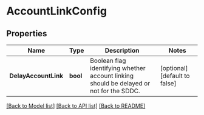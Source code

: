 # AccountLinkConfig

## Properties
Name | Type | Description | Notes
------------ | ------------- | ------------- | -------------
**DelayAccountLink** | **bool** | Boolean flag identifying whether account linking should be delayed or not for the SDDC. | [optional] [default to false]

[[Back to Model list]](../README.md#documentation-for-models) [[Back to API list]](../README.md#documentation-for-api-endpoints) [[Back to README]](../README.md)

